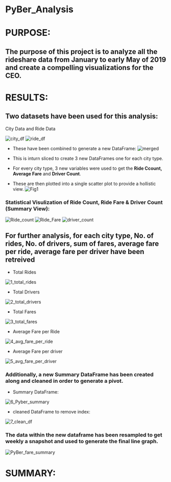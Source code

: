 # PyBer_Analysis

# PURPOSE:
  ## The purpose of this project is to analyze all the rideshare data from January to early May of 2019 and create a compelling visualizations for the CEO.

# RESULTS:
  ## Two datasets have been used for this analysis:
  City Data and Ride Data
    
   ![city_df](https://user-images.githubusercontent.com/74985818/113456477-577f1800-93db-11eb-98b2-878955e27360.png) ![ride_df](https://user-images.githubusercontent.com/74985818/113456491-5e0d8f80-93db-11eb-97e5-975e035dc24e.png)
   
  - These have been combined to generate a new DataFrame:
  ![merged](https://user-images.githubusercontent.com/74985818/113462244-fdd41900-93ed-11eb-8634-3e92f2f52c77.png)
  
   - This is inturn sliced to create 3 new DataFrames one for each city type.
   - For every city type, 3 new variables were used to get the **Ride Ccount, Average Fare** and **Driver Count**.
   - These are then plotted into a single scatter plot to provide a hollistic view.
   ![Fig1](https://user-images.githubusercontent.com/74985818/113462727-560c1a80-93f0-11eb-916f-6a1cf125c7c9.png)

   
   ### Statistical Visulization of Ride Count, Ride Fare & Driver Count (Summary View):
   
   ![Ride_count](https://user-images.githubusercontent.com/74985818/113462989-928c4600-93f1-11eb-9721-718a17ecb885.png) ![Ride_Fare](https://user-images.githubusercontent.com/74985818/113462991-94eea000-93f1-11eb-9079-60f176d7fb9e.png) ![driver_count](https://user-images.githubusercontent.com/74985818/113462998-9ddf7180-93f1-11eb-9665-ce6c72e144bb.png)
  
  ## For further analysis, for each city type, No. of rides, No. of drivers, sum of fares, average fare per ride, average fare per driver have been retreived

   - Total Rides
   
   ![1_total_rides](https://user-images.githubusercontent.com/74985818/113463287-f95e2f00-93f2-11eb-8176-92b7e4db7c50.png)

   - Total Drivers
   
   ![2_total_drivers](https://user-images.githubusercontent.com/74985818/113463289-011dd380-93f3-11eb-90a9-736def212525.png)
   
   - Total Fares
   
   ![3_total_fares](https://user-images.githubusercontent.com/74985818/113463294-067b1e00-93f3-11eb-8a86-235b8f6d8e8c.png)
   
   - Average Fare per Ride
   
   ![4_avg_fare_per_ride](https://user-images.githubusercontent.com/74985818/113463308-1561d080-93f3-11eb-8135-2d9c5b539f3c.png)

   - Average Fare per driver
   
   ![5_avg_fare_per_driver](https://user-images.githubusercontent.com/74985818/113463316-21e62900-93f3-11eb-824c-3d22cc709649.png)
   
   ### Additionally, a new Summary DataFrame has been created along and cleaned in order to generate a pivot.
   
   - Summary DataFrame:
   
   ![6_Pyber_summary](https://user-images.githubusercontent.com/74985818/113463385-6671c480-93f3-11eb-8411-7849907e2b53.png)
   
   - cleaned DataFrame to remove index:
   
   ![7_clean_df](https://user-images.githubusercontent.com/74985818/113463393-74bfe080-93f3-11eb-9c41-22bbfdafeb2f.png)

  ### The data within the new dataframe has been resampled to get weekly a snapshot and used to generate the final line graph.
  
  ![PyBer_fare_summary](https://user-images.githubusercontent.com/74985818/113463445-a8026f80-93f3-11eb-89d1-4d2a3ab26df0.png)

   

# SUMMARY:

  ## 
